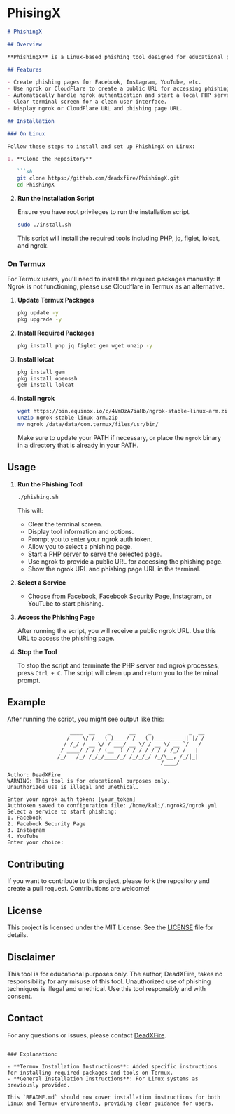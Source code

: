 # PhisingX

```markdown
# PhishingX

## Overview

**PhishingX** is a Linux-based phishing tool designed for educational purposes only. It allows users to create phishing pages for popular Indian services like Facebook, Instagram, YouTube etc. The tool uses ngrok and cloudflare to tunnel HTTP requests and display a public URL where the phishing page can be accessed. This tool is intended to demonstrate phishing techniques and should not be used for malicious activities.

## Features

- Create phishing pages for Facebook, Instagram, YouTube, etc.
- Use ngrok or CloudFlare to create a public URL for accessing phishing pages.
- Automatically handle ngrok authentication and start a local PHP server.
- Clear terminal screen for a clean user interface.
- Display ngrok or CloudFlare URL and phishing page URL.

## Installation

### On Linux

Follow these steps to install and set up PhishingX on Linux:

1. **Clone the Repository**

   ```sh
   git clone https://github.com/deadxfire/PhishingX.git
   cd PhishingX
   ```

2. **Run the Installation Script**

   Ensure you have root privileges to run the installation script.

   ```sh
   sudo ./install.sh
   ```

   This script will install the required tools including PHP, jq, figlet, lolcat, and ngrok.

### On Termux

For Termux users, you'll need to install the required packages manually:
If Ngrok is not functioning, please use Cloudflare in Termux as an alternative.

1. **Update Termux Packages**

   ```sh
   pkg update -y
   pkg upgrade -y
   ```

2. **Install Required Packages**

   ```sh
   pkg install php jq figlet gem wget unzip -y
   ```

3. **Install lolcat**

   ```sh
   pkg install gem
   pkg install openssh
   gem install lolcat
   ```

4. **Install ngrok**

   ```sh
   wget https://bin.equinox.io/c/4VmDzA7iaHb/ngrok-stable-linux-arm.zip
   unzip ngrok-stable-linux-arm.zip
   mv ngrok /data/data/com.termux/files/usr/bin/
   ```

   Make sure to update your PATH if necessary, or place the `ngrok` binary in a directory that is already in your PATH.

## Usage

1. **Run the Phishing Tool**

   ```sh
   ./phishing.sh
   ```

   This will:
   - Clear the terminal screen.
   - Display tool information and options.
   - Prompt you to enter your ngrok auth token.
   - Allow you to select a phishing page.
   - Start a PHP server to serve the selected page.
   - Use ngrok to provide a public URL for accessing the phishing page.
   - Show the ngrok URL and phishing page URL in the terminal.

2. **Select a Service**

   - Choose from Facebook, Facebook Security Page, Instagram, or YouTube to start phishing.

3. **Access the Phishing Page**

   After running the script, you will receive a public ngrok URL. Use this URL to access the phishing page.

4. **Stop the Tool**

   To stop the script and terminate the PHP server and ngrok processes, press `Ctrl + C`. The script will clean up and return you to the terminal prompt.

## Example

After running the script, you might see output like this:

```
                    ____  __    _      __    _            _  __
                   / __ \/ /_  (_)____/ /_  (_)___  ____ | |/ /
                  / /_/ / __ \/ / ___/ __ \/ / __ \/ __ `/   / 
                 / ____/ / / / (__  ) / / / / / / / /_/ /   |  
                /_/   /_/ /_/_/____/_/ /_/_/_/ /_/\__, /_/|_|  
                                                 /____/        

Author: DeadXFire
WARNING: This tool is for educational purposes only.
Unauthorized use is illegal and unethical.

Enter your ngrok auth token: [your_token]
Authtoken saved to configuration file: /home/kali/.ngrok2/ngrok.yml
Select a service to start phishing:
1. Facebook
2. Facebook Security Page
3. Instagram
4. YouTube
Enter your choice: 
```

## Contributing

If you want to contribute to this project, please fork the repository and create a pull request. Contributions are welcome!

## License

This project is licensed under the MIT License. See the [LICENSE](LICENSE) file for details.

## Disclaimer

This tool is for educational purposes only. The author, DeadXFire, takes no responsibility for any misuse of this tool. Unauthorized use of phishing techniques is illegal and unethical. Use this tool responsibly and with consent.

## Contact

For any questions or issues, please contact [DeadXFire](https://github.com/deadxfire).
```

### Explanation:

- **Termux Installation Instructions**: Added specific instructions for installing required packages and tools on Termux.
- **General Installation Instructions**: For Linux systems as previously provided.

This `README.md` should now cover installation instructions for both Linux and Termux environments, providing clear guidance for users.

